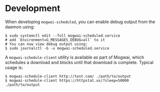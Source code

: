 Development
===

When developing `mogwai-scheduled`, you can enable debug output from the daemon
using:
```
$ sudo systemctl edit --full mogwai-scheduled.service
# add `Environment=G_MESSAGES_DEBUG=all` to it
# You can now view debug output using:
$ sudo journalctl -b -u mogwai-scheduled.service
```

A `mogwai-schedule-client` utility is available as part of Mogwai, which
schedules a download and blocks until that download is complete. Typical usage
is:
```
$ mogwai-schedule-client http://test.com/ ./path/to/output
$ mogwai-schedule-client https://httpstat.us/?sleep=50000 ./path/to/output
```
